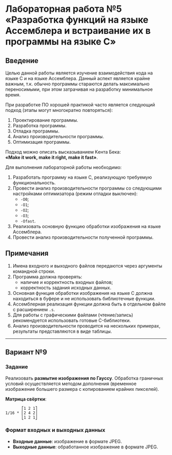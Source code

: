 # Лабораторная работа №5 «Разработка функций на языке Ассемблера и встраивание их в программы на языке C»

## Введение
Целью данной работы является изучение взаимодействия кода на языке C и на языке Ассемблера. Данный аспект является крайне важным, т.к. обычно программы стараются делать максимально переносимыми, при этом затрачивая на разработку минимальное время.

При разработке ПО хорошей практикой часто является следующий подход (этапы могут многократно повторяться):
1. Проектирование программы.
2. Разработка программы.
3. Отладка программы.
4. Анализ производительности программы.
5. Оптимизация программы.

Подход можно описать высказыванием Kента Бека:  
**«Make it work, make it right, make it fast»**.

Для выполнения лабораторной работы необходимо:
1. Разработать программу на языке C, реализующую требуемую функциональность.
2. Провести анализ производительности программы со следующими настройками оптимизатора (режим отладки выключен):
   - `-O0`;
   - `-O1`;
   - `-O2`;
   - `-O3`;
   - `-Ofast`.
3. Реализовать основную функцию обработки изображения на языке Ассемблера.
4. Провести анализ производительности полученной программы.

## Примечания
1. Имена входного и выходного файлов передаются через аргументы командной строки.
2. Программа должна проверять:
   - наличие и корректность входных файлов;
   - корректность задания исходных данных.
3. Основная функция обработки изображения на языке C должна находиться в буфере и не использовать библиотечные функции.
4. Ассемблерная реализация функции должна быть в отдельном файле с расширением `.s`.
5. Для работы с графическими файлами (чтение/запись) рекомендуется использовать готовые C-библиотеки.
6. Анализ производительности проводится на нескольких примерах, результаты представляются в виде таблицы.

---

## Вариант №9

### Задание
Реализовать **размытие изображения по Гауссу**. Обработка граничных условий осуществляется методом дополнения (временное изображение большего размера с копированием крайних пикселей).

**Матрица свёртки**:

           ⎡1 2 1⎤
    1/16 * ⎢2 4 2⎥
           ⎣1 2 1⎦


### Формат входных и выходных данных
- **Входные данные**: изображение в формате JPEG.
- **Выходные данные**: обработанное изображение в формате JPEG.